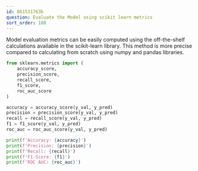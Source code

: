 ```yaml
---
id: 861531763b
question: Evaluate the Model using scikit learn metrics
sort_order: 180
---
```


Model evaluation metrics can be easily computed using the off-the-shelf calculations available in the scikit-learn library. This method is more precise compared to calculating from scratch using numpy and pandas libraries.

```python
from sklearn.metrics import (
    accuracy_score,
    precision_score,
    recall_score,
    f1_score,
    roc_auc_score
)

accuracy = accuracy_score(y_val, y_pred)
precision = precision_score(y_val, y_pred)
recall = recall_score(y_val, y_pred)
f1 = f1_score(y_val, y_pred)
roc_auc = roc_auc_score(y_val, y_pred)

print(f'Accuracy: {accuracy}')
print(f'Precision: {precision}')
print(f'Recall: {recall}')
print(f'F1-Score: {f1}')
print(f'ROC AUC: {roc_auc}')
```